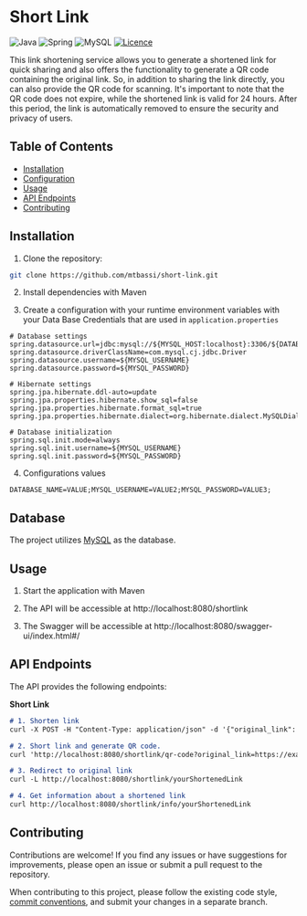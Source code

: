 # Short Link
![Java](https://img.shields.io/badge/java-%23ED8B00.svg?style=for-the-badge&logo=openjdk&logoColor=white)
![Spring](https://img.shields.io/badge/spring-%236DB33F.svg?style=for-the-badge&logo=spring&logoColor=white)
![MySQL](https://img.shields.io/badge/MySQL-%23ED8B00.svg?style=for-the-badge&logo=mysql&logoColor=white&color=%233d6ab2)
[![Licence](https://img.shields.io/github/license/Ileriayo/markdown-badges?style=for-the-badge)](./LICENSE)

This link shortening service allows you to generate a shortened link for quick sharing and also offers the functionality to generate a QR code containing the original link. So, in addition to sharing the link directly, you can also provide the QR code for scanning. It's important to note that the QR code does not expire, while the shortened link is valid for 24 hours. After this period, the link is automatically removed to ensure the security and privacy of users.

## Table of Contents

- [Installation](#installation)
- [Configuration](#configuration)
- [Usage](#usage)
- [API Endpoints](#api-endpoints)
- [Contributing](#contributing)

## Installation

1. Clone the repository:

```bash
git clone https://github.com/mtbassi/short-link.git
```

2. Install dependencies with Maven

3. Create a configuration with your runtime environment variables with your Data Base Credentials that are used in `application.properties`

```properties
# Database settings
spring.datasource.url=jdbc:mysql://${MYSQL_HOST:localhost}:3306/${DATABASE_NAME}
spring.datasource.driverClassName=com.mysql.cj.jdbc.Driver
spring.datasource.username=${MYSQL_USERNAME}
spring.datasource.password=${MYSQL_PASSWORD}

# Hibernate settings
spring.jpa.hibernate.ddl-auto=update
spring.jpa.properties.hibernate.show_sql=false
spring.jpa.properties.hibernate.format_sql=true
spring.jpa.properties.hibernate.dialect=org.hibernate.dialect.MySQLDialect

# Database initialization
spring.sql.init.mode=always
spring.sql.init.username=${MYSQL_USERNAME}
spring.sql.init.password=${MYSQL_PASSWORD}
```

4. Configurations values

```properties
DATABASE_NAME=VALUE;MYSQL_USERNAME=VALUE2;MYSQL_PASSWORD=VALUE3;
```

## Database
The project utilizes [MySQL](https://www.mysql.com/) as the database.

## Usage

1. Start the application with Maven

2. The API will be accessible at http://localhost:8080/shortlink

3. The Swagger will be accessible at http://localhost:8080/swagger-ui/index.html#/

## API Endpoints
The API provides the following endpoints:

**Short Link**
```markdown
# 1. Shorten link
curl -X POST -H "Content-Type: application/json" -d '{"original_link": "https://example.com"}' http://localhost:8080/shortlink

# 2. Short link and generate QR code.
curl 'http://localhost:8080/shortlink/qr-code?original_link=https://example.com' --output qr_code.png

# 3. Redirect to original link
curl -L http://localhost:8080/shortlink/yourShortenedLink

# 4. Get information about a shortened link
curl http://localhost:8080/shortlink/info/yourShortenedLink
```

## Contributing

Contributions are welcome! If you find any issues or have suggestions for improvements, please open an issue or submit a pull request to the repository.

When contributing to this project, please follow the existing code style, [commit conventions](https://www.conventionalcommits.org/en/v1.0.0/), and submit your changes in a separate branch.
